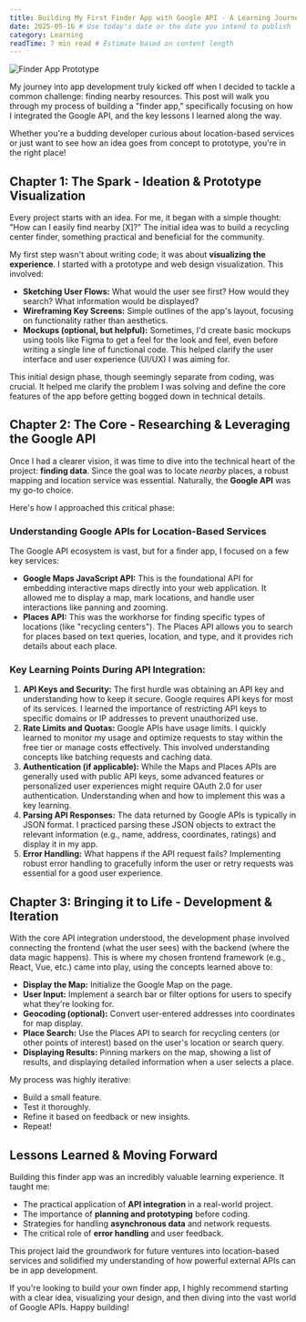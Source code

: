 ```yaml
---
title: Building My First Finder App with Google API - A Learning Journey
date: 2025-05-16 # Use today's date or the date you intend to publish
category: Learning
readTime: 7 min read # Estimate based on content length
---
```


![Finder App Prototype](/img/api_img.jpg)

My journey into app development truly kicked off when I decided to tackle a common challenge: finding nearby resources. This post will walk you through my process of building a "finder app," specifically focusing on how I integrated the Google API, and the key lessons I learned along the way.

Whether you're a budding developer curious about location-based services or just want to see how an idea goes from concept to prototype, you're in the right place!

## Chapter 1: The Spark - Ideation & Prototype Visualization

Every project starts with an idea. For me, it began with a simple thought: "How can I easily find nearby [X]?" The initial idea was to build a recycling center finder, something practical and beneficial for the community.

My first step wasn't about writing code; it was about **visualizing the experience**. I started with a prototype and web design visualization. This involved:

- **Sketching User Flows:** What would the user see first? How would they search? What information would be displayed?
- **Wireframing Key Screens:** Simple outlines of the app's layout, focusing on functionality rather than aesthetics.
- **Mockups (optional, but helpful):** Sometimes, I'd create basic mockups using tools like Figma to get a feel for the look and feel, even before writing a single line of functional code. This helped clarify the user interface and user experience (UI/UX) I was aiming for.

This initial design phase, though seemingly separate from coding, was crucial. It helped me clarify the problem I was solving and define the core features of the app before getting bogged down in technical details.

## Chapter 2: The Core - Researching & Leveraging the Google API

Once I had a clearer vision, it was time to dive into the technical heart of the project: **finding data**. Since the goal was to locate _nearby_ places, a robust mapping and location service was essential. Naturally, the **Google API** was my go-to choice.

Here's how I approached this critical phase:

### Understanding Google APIs for Location-Based Services

The Google API ecosystem is vast, but for a finder app, I focused on a few key services:

- **Google Maps JavaScript API:** This is the foundational API for embedding interactive maps directly into your web application. It allowed me to display a map, mark locations, and handle user interactions like panning and zooming.
- **Places API:** This was the workhorse for finding specific types of locations (like "recycling centers"). The Places API allows you to search for places based on text queries, location, and type, and it provides rich details about each place.

### Key Learning Points During API Integration:

1.  **API Keys and Security:** The first hurdle was obtaining an API key and understanding how to keep it secure. Google requires API keys for most of its services. I learned the importance of restricting API keys to specific domains or IP addresses to prevent unauthorized use.
2.  **Rate Limits and Quotas:** Google APIs have usage limits. I quickly learned to monitor my usage and optimize requests to stay within the free tier or manage costs effectively. This involved understanding concepts like batching requests and caching data.
3.  **Authentication (if applicable):** While the Maps and Places APIs are generally used with public API keys, some advanced features or personalized user experiences might require OAuth 2.0 for user authentication. Understanding when and how to implement this was a key learning.
4.  **Parsing API Responses:** The data returned by Google APIs is typically in JSON format. I practiced parsing these JSON objects to extract the relevant information (e.g., name, address, coordinates, ratings) and display it in my app.
5.  **Error Handling:** What happens if the API request fails? Implementing robust error handling to gracefully inform the user or retry requests was essential for a good user experience.

## Chapter 3: Bringing it to Life - Development & Iteration

With the core API integration understood, the development phase involved connecting the frontend (what the user sees) with the backend (where the data magic happens). This is where my chosen frontend framework (e.g., React, Vue, etc.) came into play, using the concepts learned above to:

- **Display the Map:** Initialize the Google Map on the page.
- **User Input:** Implement a search bar or filter options for users to specify what they're looking for.
- **Geocoding (optional):** Convert user-entered addresses into coordinates for map display.
- **Place Search:** Use the Places API to search for recycling centers (or other points of interest) based on the user's location or search query.
- **Displaying Results:** Pinning markers on the map, showing a list of results, and displaying detailed information when a user selects a place.

My process was highly iterative:

- Build a small feature.
- Test it thoroughly.
- Refine it based on feedback or new insights.
- Repeat!

## Lessons Learned & Moving Forward

Building this finder app was an incredibly valuable learning experience. It taught me:

- The practical application of **API integration** in a real-world project.
- The importance of **planning and prototyping** before coding.
- Strategies for handling **asynchronous data** and network requests.
- The critical role of **error handling** and user feedback.

This project laid the groundwork for future ventures into location-based services and solidified my understanding of how powerful external APIs can be in app development.

If you're looking to build your own finder app, I highly recommend starting with a clear idea, visualizing your design, and then diving into the vast world of Google APIs. Happy building!
